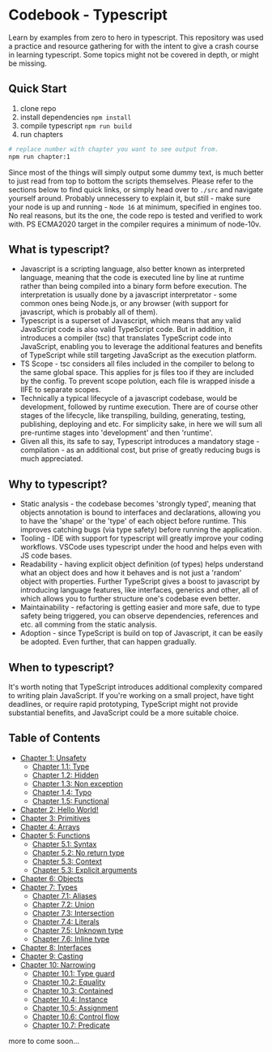 # **Codebook - Typescript**
Learn by examples from zero to hero in typescript. This repository was used a practice and resource gathering for with the intent to give a crash course in learning typescript. Some topics might not be covered in depth, or might be missing.

## **Quick Start**
1. clone repo
2. install dependencies `npm install`
3. compile typescript `npm run build`
3. run chapters

```sh
# replace number with chapter you want to see output from.
npm run chapter:1
```

Since most of the things will simply output some dummy text, is much better to just read from top to bottom the scripts themselves. Please refer to the sections below to find quick links, or simply head over to `./src` and navigate yourself around. Probably unnecessery to explain it, but still - make sure your node is up and running - `Node 16` at minimum, specified in engines too. No real reasons, but its the one, the code repo is tested and verified to work with. PS ECMA2020 target in the compiler requires a minimum of node-10v.

## **What is typescript?**

- Javascript is a scripting language, also better known as interpreted language, meaning that the code is executed line by line at runtime rather than being compiled into a binary form before execution. The interpretation is usually done by a javascript interpretator - some common ones being Node.js, or any browser (with support for javascript, which is probably all of them).
- Typescript is a superset of Javascript, which means that any valid JavaScript code is also valid TypeScript code. But in addition, it introduces a compiler (tsc) that translates TypeScript code into JavaScript, enabling you to leverage the additional features and benefits of TypeScript while still targeting JavaScript as the execution platform.
- TS Scope - tsc considers all files included in the compiler to belong to the same global space. This applies for js files too if they are included by the config. To prevent scope polution, each file is wrapped inisde a  IIFE to separate scopes.
- Technically a typical lifecycle of a javascript codebase, would be development, followed by runtime execution. There are of course other stages of the lifecycle, like transpiling, building, generating, testing, publishing, deploying and etc. For simplicity sake, in here we will sum all pre-runtime stages into 'development' and then 'runtime'. 
- Given all this, its safe to say, Typescript introduces a mandatory stage - compilation - as an additional cost, but prise of greatly reducing bugs is much appreciated.

## **Why to typescript?**

- Static analysis - the codebase becomes 'strongly typed', meaning that objects annotation is bound to interfaces and declarations, allowing you to have the 'shape' or the 'type' of each object before runtime. This improves catching bugs (via type safety) before running the application.
- Tooling - IDE with support for typescript will greatly improve your coding workflows. VSCode uses typescript under the hood and helps even with JS code bases.
- Readability - having explicit object definition (of types) helps understand what an object does and how it behaves and is not just a 'random' object with properties. Further TypeScript gives a boost to javascript by introducing language features, like interfaces, generics and other, all of which allows you to further structure one's codebase even better.
- Maintainability - refactoring is getting easier and more safe, due to type safety being triggered, you can observe dependencies, references and etc. all comming from the static analysis.
- Adoption - since TypeScript is build on top of Javascript, it can be easily be adopted. Even further, that can happen gradually.

## **When to typescript?**

It's worth noting that TypeScript introduces additional complexity compared to writing plain JavaScript. If you're working on a small project, have tight deadlines, or require rapid prototyping, TypeScript might not provide substantial benefits, and JavaScript could be a more suitable choice.

## **Table of Contents**
- [Chapter 1: Unsafety](https://github.com/gvanastasov/codebook-typescript/blob/main/src/1_unsafety/index.ts)
    - [Chapter 1.1: Type](https://github.com/gvanastasov/codebook-typescript/blob/main/src/1_unsafety/index.ts#L9)
    - [Chapter 1.2: Hidden](https://github.com/gvanastasov/codebook-typescript/blob/main/src/1_unsafety/index.ts#L32)
    - [Chapter 1.3: Non exception](https://github.com/gvanastasov/codebook-typescript/blob/main/src/1_unsafety/index.ts#L57)
    - [Chapter 1.4: Typo](https://github.com/gvanastasov/codebook-typescript/blob/main/src/1_unsafety/index.ts#L84)
    - [Chapter 1.5: Functional](https://github.com/gvanastasov/codebook-typescript/blob/main/src/1_unsafety/index.ts#L112)
- [Chapter 2: Hello World!](https://github.com/gvanastasov/codebook-typescript/blob/main/src/2_hello_world/index.ts)
- [Chapter 3: Primitives](https://github.com/gvanastasov/codebook-typescript/blob/main/src/3_primitives/index.ts)
- [Chapter 4: Arrays](https://github.com/gvanastasov/codebook-typescript/blob/main/src/4_arrays/index.ts)
- [Chapter 5: Functions](https://github.com/gvanastasov/codebook-typescript/blob/main/src/5_functions/index.ts)
    - [Chapter 5.1: Syntax](https://github.com/gvanastasov/codebook-typescript/blob/main/src/5_functions/index.ts#L27)
    - [Chapter 5.2: No return type](https://github.com/gvanastasov/codebook-typescript/blob/main/src/5_functions/index.ts#L59)
    - [Chapter 5.3: Context](https://github.com/gvanastasov/codebook-typescript/blob/main/src/5_functions/index.ts#L71)
    - [Chapter 5.3: Explicit arguments](https://github.com/gvanastasov/codebook-typescript/blob/main/src/5_functions/index.ts#L91)
- [Chapter 6: Objects](https://github.com/gvanastasov/codebook-typescript/blob/main/src/6_objects/index.ts)
- [Chapter 7: Types](https://github.com/gvanastasov/codebook-typescript/blob/main/src/7_types/index.ts)
    - [Chapter 7.1: Aliases](https://github.com/gvanastasov/codebook-typescript/blob/main/src/7_types/index.ts#L11)
    - [Chapter 7.2: Union](https://github.com/gvanastasov/codebook-typescript/blob/main/src/7_types/index.ts#L37)
    - [Chapter 7.3: Intersection](https://github.com/gvanastasov/codebook-typescript/blob/main/src/7_types/index.ts#L69)
    - [Chapter 7.4: Literals](https://github.com/gvanastasov/codebook-typescript/blob/main/src/7_types/index.ts#L99)
    - [Chapter 7.5: Unknown type](https://github.com/gvanastasov/codebook-typescript/blob/main/src/7_types/index.ts#L124)
    - [Chapter 7.6: Inline type](https://github.com/gvanastasov/codebook-typescript/blob/main/src/7_types/index.ts#L144)
- [Chapter 8: Interfaces](https://github.com/gvanastasov/codebook-typescript/blob/main/src/8_interfaces/index.ts)
- [Chapter 9: Casting](https://github.com/gvanastasov/codebook-typescript/blob/main/src/9_casting/index.ts)
- [Chapter 10: Narrowing](https://github.com/gvanastasov/codebook-typescript/blob/main/src/10_narrowing/index.ts)
    - [Chapter 10.1: Type guard](https://github.com/gvanastasov/codebook-typescript/blob/main/src/10_narrowing/index.ts#L13)
    - [Chapter 10.2: Equality](https://github.com/gvanastasov/codebook-typescript/blob/main/src/10_narrowing/index.ts#L38)
    - [Chapter 10.3: Contained](https://github.com/gvanastasov/codebook-typescript/blob/main/src/10_narrowing/index.ts#L61)
    - [Chapter 10.4: Instance](https://github.com/gvanastasov/codebook-typescript/blob/main/src/10_narrowing/index.ts#L101)
    - [Chapter 10.5: Assignment](https://github.com/gvanastasov/codebook-typescript/blob/main/src/10_narrowing/index.ts#L127)
    - [Chapter 10.6: Control flow](https://github.com/gvanastasov/codebook-typescript/blob/main/src/10_narrowing/index.ts#L155)
    - [Chapter 10.7: Predicate](https://github.com/gvanastasov/codebook-typescript/blob/main/src/10_narrowing/index.ts#L182)

more to come soon...
